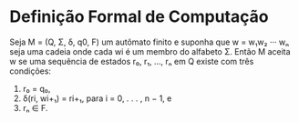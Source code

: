 # Definição Formal de Computação

Seja M = (Q, Σ, δ, q0, F) um autômato finito e suponha que w = w₁w₂ ··· wₙ seja
uma cadeia onde cada wi é um membro do alfabeto Σ. Então M aceita w se uma
sequência de estados r₀, r₁, ..., rₙ em Q existe com três condições:

1. r₀ = q₀,
2. δ(ri, wi+₁) = ri+₁,
para i = 0, . . . , n − 1, e
3. rₙ ∈ F.
